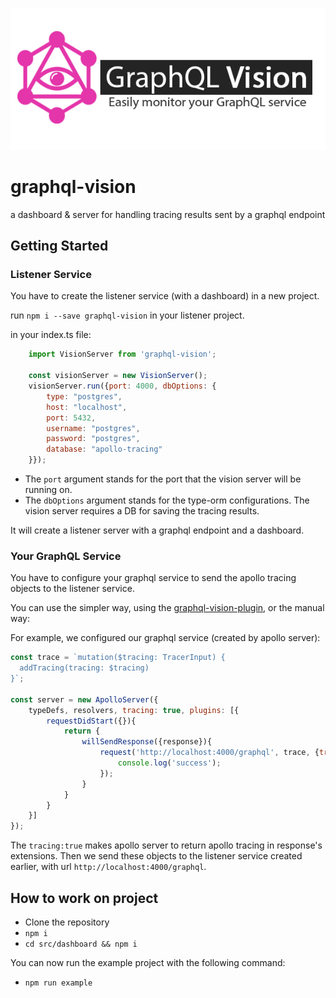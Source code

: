 ![logo](graphqlvision.png)
# graphql-vision
a dashboard &amp; server for handling tracing results sent by a graphql endpoint

## Getting Started
### Listener Service
You have to create the listener service (with a dashboard) in a new project.

run `npm i --save graphql-vision` in your listener project.

in your index.ts file:
```javascript
    import VisionServer from 'graphql-vision';

    const visionServer = new VisionServer();
    visionServer.run({port: 4000, dbOptions: {
        type: "postgres",
        host: "localhost",
        port: 5432,
        username: "postgres",
        password: "postgres",
        database: "apollo-tracing"
    }});
```

- The `port` argument stands for the port that the vision server will be running on.
- The `dbOptions` argument stands for the type-orm configurations. The vision server requires a DB for saving the tracing results.

It will create a listener server with a graphql endpoint and a dashboard.

### Your GraphQL Service
You have to configure your graphql service to send the apollo tracing objects to the listener service.

You can use the simpler way, using the [graphql-vision-plugin](https://github.com/yarinvak/graphql-vision-plugin), or the manual way:

For example, we configured our graphql service (created by apollo server):

```javascript
const trace = `mutation($tracing: TracerInput) {
  addTracing(tracing: $tracing)
}`;

const server = new ApolloServer({
    typeDefs, resolvers, tracing: true, plugins: [{
        requestDidStart({}){
            return {
                willSendResponse({response}){
                    request('http://localhost:4000/graphql', trace, {tracing: response.extensions.tracing}).then(()=>{
                        console.log('success');
                    });
                }
            }
        }
    }]
});
```
The `tracing:true` makes apollo server to return apollo tracing in response's extensions. Then we send these objects to the listener service created earlier, with url `http://localhost:4000/graphql`.

## How to work on project
- Clone the repository
- `npm i`
- `cd src/dashboard && npm i`

You can now run the example project with the following command:
- `npm run example`
